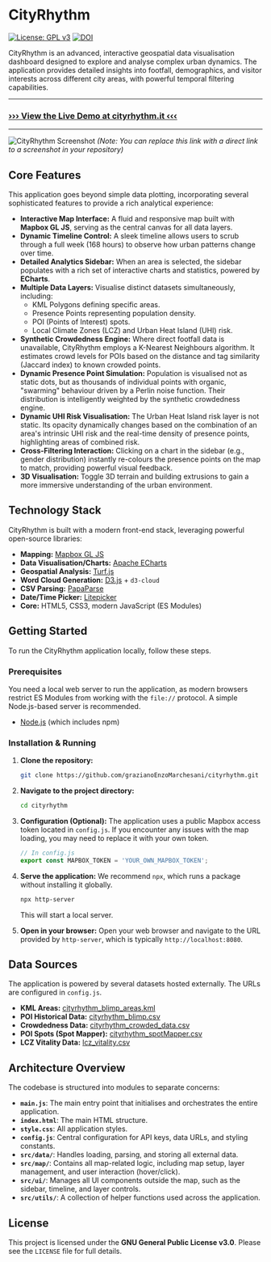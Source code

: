 # CityRhythm

[![License: GPL v3](https://img.shields.io/badge/License-GPLv3-blue.svg)](https://www.gnu.org/licenses/gpl-3.0) [![DOI](https://zenodo.org/badge/DOI/10.5281/zenodo.15641271.svg)](https://doi.org/10.5281/zenodo.15641271)

CityRhythm is an advanced, interactive geospatial data visualisation dashboard designed to explore and analyse complex urban dynamics. The application provides detailed insights into footfall, demographics, and visitor interests across different city areas, with powerful temporal filtering capabilities.

---

### [**››› View the Live Demo at cityrhythm.it ‹‹‹**](https://cityrhythm.it)

---

![CityRhythm Screenshot](https://www.cityrhythm.it/screenshot.png) 
*(Note: You can replace this link with a direct link to a screenshot in your repository)*

## Core Features

This application goes beyond simple data plotting, incorporating several sophisticated features to provide a rich analytical experience:

*   **Interactive Map Interface:** A fluid and responsive map built with **Mapbox GL JS**, serving as the central canvas for all data layers.
*   **Dynamic Timeline Control:** A sleek timeline allows users to scrub through a full week (168 hours) to observe how urban patterns change over time.
*   **Detailed Analytics Sidebar:** When an area is selected, the sidebar populates with a rich set of interactive charts and statistics, powered by **ECharts**.
*   **Multiple Data Layers:** Visualise distinct datasets simultaneously, including:
    *   KML Polygons defining specific areas.
    *   Presence Points representing population density.
    *   POI (Points of Interest) spots.
    *   Local Climate Zones (LCZ) and Urban Heat Island (UHI) risk.
*   **Synthetic Crowdedness Engine:** Where direct footfall data is unavailable, CityRhythm employs a K-Nearest Neighbours algorithm. It estimates crowd levels for POIs based on the distance and tag similarity (Jaccard index) to known crowded points.
*   **Dynamic Presence Point Simulation:** Population is visualised not as static dots, but as thousands of individual points with organic, "swarming" behaviour driven by a Perlin noise function. Their distribution is intelligently weighted by the synthetic crowdedness engine.
*   **Dynamic UHI Risk Visualisation:** The Urban Heat Island risk layer is not static. Its opacity dynamically changes based on the combination of an area's intrinsic UHI risk and the real-time density of presence points, highlighting areas of combined risk.
*   **Cross-Filtering Interaction:** Clicking on a chart in the sidebar (e.g., gender distribution) instantly re-colours the presence points on the map to match, providing powerful visual feedback.
*   **3D Visualisation:** Toggle 3D terrain and building extrusions to gain a more immersive understanding of the urban environment.

## Technology Stack

CityRhythm is built with a modern front-end stack, leveraging powerful open-source libraries:

*   **Mapping:** [Mapbox GL JS](https://mapbox.com/mapbox-gl-js)
*   **Data Visualisation/Charts:** [Apache ECharts](https://echarts.apache.org/)
*   **Geospatial Analysis:** [Turf.js](https://turfjs.org/)
*   **Word Cloud Generation:** [D3.js](https://d3js.org/) + `d3-cloud`
*   **CSV Parsing:** [PapaParse](https://www.papaparse.com/)
*   **Date/Time Picker:** [Litepicker](https://litepicker.com/)
*   **Core:** HTML5, CSS3, modern JavaScript (ES Modules)

## Getting Started

To run the CityRhythm application locally, follow these steps.

### Prerequisites

You need a local web server to run the application, as modern browsers restrict ES Modules from working with the `file://` protocol. A simple Node.js-based server is recommended.

*   [Node.js](https://nodejs.org/) (which includes npm)

### Installation & Running

1.  **Clone the repository:**
    ```bash
    git clone https://github.com/grazianoEnzoMarchesani/cityrhythm.git
    ```

2.  **Navigate to the project directory:**
    ```bash
    cd cityrhythm
    ```

3.  **Configuration (Optional):**
    The application uses a public Mapbox access token located in `config.js`. If you encounter any issues with the map loading, you may need to replace it with your own token.
    ```javascript
    // In config.js
    export const MAPBOX_TOKEN = 'YOUR_OWN_MAPBOX_TOKEN';
    ```

4.  **Serve the application:**
    We recommend `npx`, which runs a package without installing it globally.
    ```bash
    npx http-server
    ```
    This will start a local server.

5.  **Open in your browser:**
    Open your web browser and navigate to the URL provided by `http-server`, which is typically `http://localhost:8080`.

## Data Sources

The application is powered by several datasets hosted externally. The URLs are configured in `config.js`.

*   **KML Areas:** [cityrhythm_blimp_areas.kml](https://gist.githubusercontent.com/grazianoEnzoMarchesani/aad5e543d62ffd2478b0152348f39e0d/raw/305653b7b40f5858e0d8f83e11a99e921ac500a8/cityrhythm_blimp_areas.kml)
*   **POI Historical Data:** [cityrhythm_blimp.csv](https://gist.githubusercontent.com/grazianoEnzoMarchesani/0ac7cac113479e704e2af0865e7f516d/raw/adb569636698d58b16a610dbc82f1b4936f9b2ad/cityrhythm_blimp.csv)
*   **Crowdedness Data:** [cityrhythm_crowded_data.csv](https://gist.githubusercontent.com/grazianoEnzoMarchesani/d4574acad4dabf1e4b83fe2d68a59e91/raw/90bd98a5ff27ba9d968028ae374211f90025d284/cityrhythm_crowded_data.csv)
*   **POI Spots (Spot Mapper):** [cityrhythm_spotMapper.csv](https://gist.githubusercontent.com/grazianoEnzoMarchesani/c2813df8436ad6ebb91327d5e517f1ae/raw/296130747c07c88cb834d7860a1ceaee43502281/cityrhythm_spotMapper.csv)
*   **LCZ Vitality Data:** [lcz_vitality.csv](https://gist.githubusercontent.com/grazianoEnzoMarchesani/bc2ad1bea5689e0195296daa57f9b893/raw/0ecce2a26b35c561e110a135638f4f5b84c8acd8/lcz_vitality.csv)

## Architecture Overview

The codebase is structured into modules to separate concerns:

*   **`main.js`**: The main entry point that initialises and orchestrates the entire application.
*   **`index.html`**: The main HTML structure.
*   **`style.css`**: All application styles.
*   **`config.js`**: Central configuration for API keys, data URLs, and styling constants.
*   **`src/data/`**: Handles loading, parsing, and storing all external data.
*   **`src/map/`**: Contains all map-related logic, including map setup, layer management, and user interaction (hover/click).
*   **`src/ui/`**: Manages all UI components outside the map, such as the sidebar, timeline, and layer controls.
*   **`src/utils/`**: A collection of helper functions used across the application.

## License

This project is licensed under the **GNU General Public License v3.0**. Please see the `LICENSE` file for full details.
